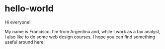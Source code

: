 # hello-world

Hi everyone!

My name is Francisco. I'm from Argentina and, while I work as a tax analyst, I also like to do some web design courses. I hope you can find something useful around here!
